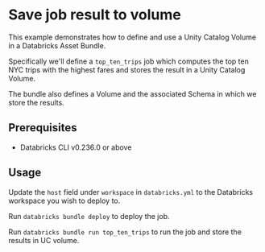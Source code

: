 # Save job result to volume

This example demonstrates how to define and use a Unity Catalog Volume in a Databricks Asset Bundle.

Specifically we'll define a `top_ten_trips` job which computes the top ten NYC trips with the highest
fares and stores the result in a Unity Catalog Volume.

The bundle also defines a Volume and the associated Schema in which we store the results.

## Prerequisites

* Databricks CLI v0.236.0 or above

## Usage

Update the `host` field under `workspace` in `databricks.yml` to the Databricks workspace you wish to deploy to.

Run `databricks bundle deploy` to deploy the job.

Run `databricks bundle run top_ten_trips` to run the job and store the results in UC volume.
